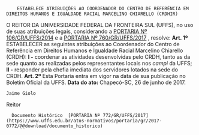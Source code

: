        ESTABELECE ATRIBUIÇÕES AO COORDENADOR DO CENTRO DE REFERÊNCIA EM DIREITOS HUMANOS E IGUALDADE RACIAL MARCELINO CHIARELLO (CRDHIR)  

 O REITOR DA UNIVERSIDADE FEDERAL DA FRONTEIRA SUL (UFFS), no uso de suas atribuições legais, considerando a [PORTARIA Nº 106/GR/UFFS/2014](https://www.uffs.edu.br/atos-normativos/portaria/gr/2014-0106)  e a [PORTARIA Nº 760/GR/UFFS/2017](https://www.uffs.edu.br/atos-normativos/portaria/gr/2017-0760)  , resolve:   **Art. 1º** ESTABELECER as seguintes atribuições ao Coordenador do Centro de Referência em Direitos Humanos e Igualdade Racial Marcelino Chiarello (CRDH): **I -** coordenar as atividades desenvolvidas pelo CRDH, tanto as da sede quanto as realizadas pelos representantes locais nos *campi* da UFFS; **II -** responder pela chefia imediata dos servidores lotados na sede do CRDH.   **Art. 2º** Esta Portaria entra em vigor na data de sua publicação no Boletim Oficial da UFFS.      **Data do ato:** Chapecó-SC, 26 de junho de 2017.   
 

    Jaime Giolo   
 Reitor 

      Documento Histórico  [PORTARIA Nº 772/GR/UFFS/2017](https://www.uffs.edu.br/atos-normativos/portaria/gr/2017-0772/@@download/documento_historico)     
      